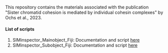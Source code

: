 This repository contains the materials associated with the publication "Sister chromatid cohesion is mediated by individual cohesin complexes" by Ochs et al., 2023.

#### List of scripts
1) SIMinspector_Mainobject_Fiji: Documentation and script [here](https://github.com/FenaOchs/Ochs_et_al.2023/tree/main/SIMinspector_Mainobject_Fiji)  
2) SIMinspector_Subobject_Fiji: Documentation and script [here](https://github.com/FenaOchs/Ochs_et_al.2023/tree/main/SIMinspector_Subobject_Fiji)
